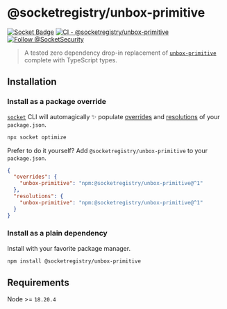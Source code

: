 # @socketregistry/unbox-primitive

[![Socket Badge](https://socket.dev/api/badge/npm/package/@socketregistry/unbox-primitive)](https://socket.dev/npm/package/@socketregistry/unbox-primitive)
[![CI - @socketregistry/unbox-primitive](https://github.com/SocketDev/socket-registry/actions/workflows/test.yml/badge.svg)](https://github.com/SocketDev/socket-registry/actions/workflows/test.yml)
[![Follow @SocketSecurity](https://img.shields.io/twitter/follow/SocketSecurity?style=social)](https://twitter.com/SocketSecurity)

> A tested zero dependency drop-in replacement of
> [`unbox-primitive`](https://socket.dev/npm/package/unbox-primitive) complete
> with TypeScript types.

## Installation

### Install as a package override

[`socket`](https://socket.dev/npm/package/socket) CLI will automagically ✨
populate
[overrides](https://docs.npmjs.com/cli/v9/configuring-npm/package-json#overrides)
and [resolutions](https://yarnpkg.com/configuration/manifest#resolutions) of
your `package.json`.

```sh
npx socket optimize
```

Prefer to do it yourself? Add `@socketregistry/unbox-primitive` to your
`package.json`.

```json
{
  "overrides": {
    "unbox-primitive": "npm:@socketregistry/unbox-primitive@^1"
  },
  "resolutions": {
    "unbox-primitive": "npm:@socketregistry/unbox-primitive@^1"
  }
}
```

### Install as a plain dependency

Install with your favorite package manager.

```sh
npm install @socketregistry/unbox-primitive
```

## Requirements

Node >= `18.20.4`
